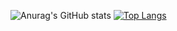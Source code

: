 
![Anurag's GitHub stats](https://github-readme-stats.vercel.app/api?username=tomizuu&show_icons=true&theme=tokyonight&count_private=true)
[![Top Langs](https://github-readme-stats.vercel.app/api/top-langs/?username=tomizuu&theme=tokyonight&count_private=true)](https://github.com/anuraghazra/github-readme-stats)
